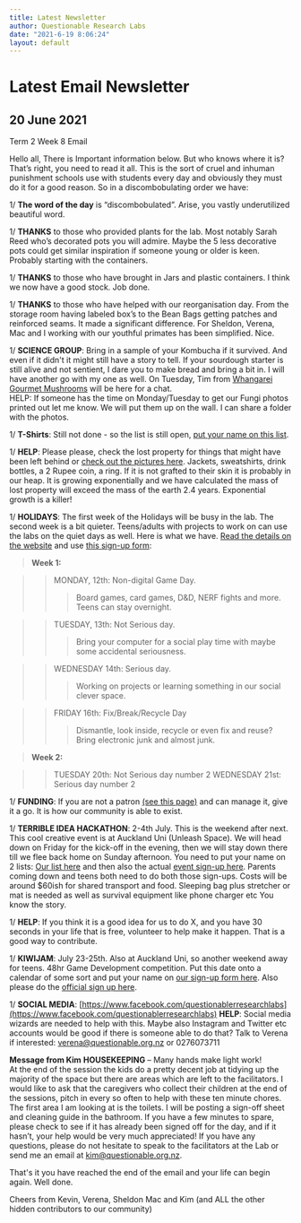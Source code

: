 ```yaml
---
title: Latest Newsletter
author: Questionable Research Labs
date: "2021-6-19 8:06:24"
layout: default
---
```

# Latest Email Newsletter

## **20 June 2021**


Term 2 Week 8 Email

Hello all,
There is Important information below. But who knows where it is? That’s right, you need to read it all. This is the sort of cruel and inhuman punishment schools use with students every day and obviously they must do it for a good reason.
So in a discombobulating order we have:

1/ **The word of the day** is “discombobulated”. Arise, you vastly underutilized beautiful word.


1/ **THANKS** to those who provided plants for the lab. Most notably Sarah Reed who’s decorated pots you will admire. Maybe the 5 less decorative pots could get similar inspiration if someone young or older is keen. Probably starting with the containers.


1/ **THANKS** to those who have brought in Jars and plastic containers. I think we now have a good stock. Job done.


1/ **THANKS** to those who have helped with our reorganisation day. From the storage room having labeled box’s to the Bean Bags getting patches and reinforced seams. It made a significant difference. For Sheldon, Verena, Mac and I working with our youthful primates has been simplified. Nice.


1/ **SCIENCE GROUP**: Bring in a sample of your Kombucha if it survived. And even if it didn't it might still have a story to tell. If your sourdough starter is still alive and not sentient, I dare you to make bread and bring a bit in. I will have another go with my one as well. On Tuesday, Tim from [Whangarei Gourmet Mushrooms](https://www.mushroomgourmet.co.nz/) will be here for a chat.  
HELP: If someone has the time on Monday/Tuesday to get our Fungi photos printed out let me know. We will put them up on the wall. I can share a folder with the photos.


1/ **T-Shirts**:  Still not done - so the list is still open, [put your name on this list](https://drive.google.com/drive/folders/1y9H_YkerXTbWqJQPqXhJXSzIAgzKvRDx?usp=sharing).


1/ **HELP**: Please please, check the lost property for things that might have been left behind or [check out the pictures here](https://drive.google.com/drive/folders/1y9H_YkerXTbWqJQPqXhJXSzIAgzKvRDx?usp=sharing). Jackets, sweatshirts, drink bottles, a 2 Rupee coin, a ring. If it is not grafted to their skin it is probably in our heap. It is growing exponentially and we have calculated the mass of lost property will exceed the mass of the earth 2.4 years. Exponential growth is a killer! 


1/ **HOLIDAYS**: The first week of the Holidays will be busy in the lab. The second week is a bit quieter. Teens/adults with projects to work on can use the labs on the quiet days as well. Here is what we have. [Read the details on the website](https://questionable.org.nz/notices/holiday-program/) and use [this sign-up form](https://forms.gle/ezSTyrJ6b6nkGASg9):

> **Week 1:**

>> MONDAY, 12th: Non-digital Game Day. 
>>> Board games, card games, D&D, NERF fights and more.
>>>	Teens can stay overnight.

>> TUESDAY, 13th: Not Serious day. 
>>>	Bring your computer for a social play time with maybe some accidental seriousness.

>> WEDNESDAY 14th: Serious day.
>>>	Working on projects or learning something in our social clever space.

>> FRIDAY 16th: Fix/Break/Recycle Day
>>>	Dismantle, look inside, recycle or even fix and reuse? Bring electronic junk and almost junk. 

> **Week 2:**

>> TUESDAY 20th:  Not Serious day number 2
>> WEDNESDAY 21st:  Serious day number 2


1/ **FUNDING**: If you are not a patron [(see this page)](https://questionable.org.nz/info/membership/) and can manage it, give it a go. It is how our community is able to exist.


1/ **TERRIBLE IDEA HACKATHON**: 2-4th July. This is the weekend after next. This cool creative event is at Auckland Uni (Unleash Space). We will head down on Friday for the kick-off in the evening, then we will stay down there till we flee back home on Sunday afternoon. You need to put your name on 2 lists: [Our list here](https://forms.gle/gMeVdidvgZxkGh327) and then also the actual [event sign-up here](https://terriblehack.nz/). Parents coming down and teens both need to do both those sign-ups. Costs will be around $60ish for shared transport and food. Sleeping bag plus stretcher or mat is needed as well as survival equipment like phone charger etc You know the story.


1/ **HELP**: If you think it is a good idea for us to do X, and you have 30 seconds in your life that is free, volunteer to help make it happen. That is a good way to contribute.


1/ **KIWIJAM**: July 23-25th. Also at Auckland Uni, so another weekend away for teens. 48hr Game Development competition. Put this date onto a calendar of some sort and put your name on [our sign-up form here](https://forms.gle/88qgNRMDfeXmMX1X7). Also please do the [official sign up here](https://kiwijam.org/). 


1/ **SOCIAL MEDIA**: [https://www.facebook.com/questionablerresearchlabs](https://www.facebook.com/questionablerresearchlabs)
	**HELP**: Social media wizards are needed to help with this. Maybe also Instagram and Twitter etc accounts would be good if there is someone able to do that? Talk to Verena if interested: [verena@questionable.org.nz](mailto:verena@questionable.org.nz) or 0276073711



**Message from Kim**
**HOUSEKEEPING** – Many hands make light work!  
At the end of the session the kids do a pretty decent job at tidying up the majority of the space but there are areas which are left to the facilitators.  I would like to ask that the caregivers who collect their children at the end of the sessions, pitch in every so often to help with these ten minute chores. The first area I am looking at is the toilets. I will be posting a sign-off sheet and cleaning guide in the bathroom. If you have a few minutes to spare, please check to see if it has already been signed off for the day, and if it hasn’t, your help would be very much appreciated!
If you have any questions, please do not hesitate to speak to the facilitators at the Lab or send me an email at [kim@questionable.org.nz](mailto:kim@questionable.org.nz).




That's it you have reached the end of the email and your life can begin again. Well done.

Cheers from
Kevin, Verena, Sheldon Mac and Kim (and ALL the other hidden contributors to our community)




